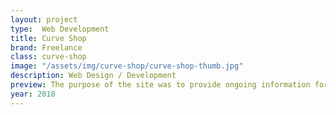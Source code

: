 ```yaml
---
layout: project
type:  Web Development
title: Curve Shop
brand: Freelance
class: curve-shop
image: "/assets/img/curve-shop/curve-shop-thumb.jpg"
description: Web Design / Development
preview: The purpose of the site was to provide ongoing information for locals to know what business' are open and for those business' to provide discounts.
year: 2018
---
```

